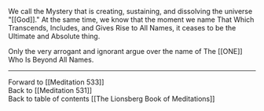 We call the Mystery that is creating, sustaining, and dissolving the universe "[[God]]." At the same time, we know that the moment we name That Which Transcends, Includes, and Gives Rise to All Names, it ceases to be the Ultimate and Absolute thing. 

Only the very arrogant and ignorant argue over the name of The [[ONE]] Who Is Beyond All Names.

___

Forward to [[Meditation 533]]  
Back to [[Meditation 531]]  
Back to table of contents [[The Lionsberg Book of Meditations]]  